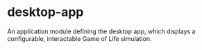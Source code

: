 # desktop-app

An application module defining the desktop app, which displays a configurable, interactable Game of
Life simulation.
